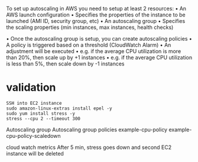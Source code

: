 To set up autoscaling in AWS you need to setup at least 2 resources:
    • An AWS launch configuration
        • Specifies the properties of the instance to be launched (AMI ID, security group, etc)
    • An autoscaling group
        • Specifies the scaling properties (min instances, max instances, health checks)

• Once the autoscaling group is setup, you can create autoscaling policies
    • A policy is triggered based on a threshold (CloudWatch Alarm)
    • An adjustment will be executed
        • e.g. if the average CPU utilization is more than 20%, then scale up  by +1 instances
        • e.g. if the average CPU utilization is less than 5%, then scale down by -1 instances

# validation
    SSH into EC2 instance
    sudo amazon-linux-extras install epel -y
    sudo yum install stress -y
    stress --cpu 2 --timeout 300

Autoscaling group
Autoscaling group policies 
    example-cpu-policy
    example-cpu-policy-scaledown

cloud watch metrics
After 5 min, stress goes down and second EC2 instance will be deleted

    